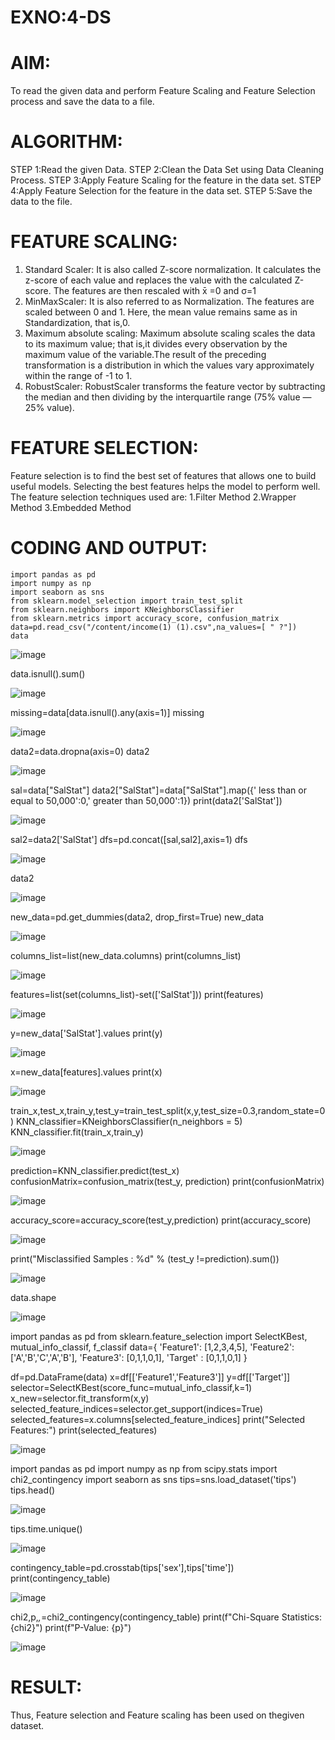 # EXNO:4-DS
# AIM:
To read the given data and perform Feature Scaling and Feature Selection process and save the
data to a file.

# ALGORITHM:
STEP 1:Read the given Data.
STEP 2:Clean the Data Set using Data Cleaning Process.
STEP 3:Apply Feature Scaling for the feature in the data set.
STEP 4:Apply Feature Selection for the feature in the data set.
STEP 5:Save the data to the file.

# FEATURE SCALING:
1. Standard Scaler: It is also called Z-score normalization. It calculates the z-score of each value and replaces the value with the calculated Z-score. The features are then rescaled with x̄ =0 and σ=1
2. MinMaxScaler: It is also referred to as Normalization. The features are scaled between 0 and 1. Here, the mean value remains same as in Standardization, that is,0.
3. Maximum absolute scaling: Maximum absolute scaling scales the data to its maximum value; that is,it divides every observation by the maximum value of the variable.The result of the preceding transformation is a distribution in which the values vary approximately within the range of -1 to 1.
4. RobustScaler: RobustScaler transforms the feature vector by subtracting the median and then dividing by the interquartile range (75% value — 25% value).

# FEATURE SELECTION:
Feature selection is to find the best set of features that allows one to build useful models. Selecting the best features helps the model to perform well.
The feature selection techniques used are:
1.Filter Method
2.Wrapper Method
3.Embedded Method

# CODING AND OUTPUT:
```
import pandas as pd
import numpy as np
import seaborn as sns
from sklearn.model_selection import train_test_split
from sklearn.neighbors import KNeighborsClassifier
from sklearn.metrics import accuracy_score, confusion_matrix
data=pd.read_csv("/content/income(1) (1).csv",na_values=[ " ?"])
data
```

![image](https://github.com/Preetha-Senthamilan/EXNO-4-DS/assets/119390282/1df99540-aa7c-4787-b193-60569e955c48)


data.isnull().sum()

![image](https://github.com/Preetha-Senthamilan/EXNO-4-DS/assets/119390282/eebba32d-ad52-41a6-9f44-1c34242f0f3b)

missing=data[data.isnull().any(axis=1)]
missing

![image](https://github.com/Preetha-Senthamilan/EXNO-4-DS/assets/119390282/d5699191-3ff5-4812-a2d4-2d4e3c54fd18)

data2=data.dropna(axis=0)
data2

![image](https://github.com/Preetha-Senthamilan/EXNO-4-DS/assets/119390282/417470e4-66d9-474f-83f4-dd3c6cadd717)

sal=data["SalStat"]
data2["SalStat"]=data["SalStat"].map({' less than or equal to 50,000':0,' greater than 50,000':1})
print(data2['SalStat'])

![image](https://github.com/Preetha-Senthamilan/EXNO-4-DS/assets/119390282/a94a8874-49d2-4866-871c-a434b053e5c7)

sal2=data2['SalStat']
dfs=pd.concat([sal,sal2],axis=1)
dfs

![image](https://github.com/Preetha-Senthamilan/EXNO-4-DS/assets/119390282/64bc7d78-84da-4e38-8d0b-53508d24c678)

data2

![image](https://github.com/Preetha-Senthamilan/EXNO-4-DS/assets/119390282/cda10959-dbf2-40c1-8885-fbff9f801149)

new_data=pd.get_dummies(data2, drop_first=True)
new_data

![image](https://github.com/Preetha-Senthamilan/EXNO-4-DS/assets/119390282/54d24c45-bbfc-488b-b793-e36d89f0145f)

columns_list=list(new_data.columns)
print(columns_list)

![image](https://github.com/Preetha-Senthamilan/EXNO-4-DS/assets/119390282/314b36f9-e9d0-4653-9db8-a221346baf5c)


features=list(set(columns_list)-set(['SalStat']))
print(features)

![image](https://github.com/Preetha-Senthamilan/EXNO-4-DS/assets/119390282/94b89286-fa5b-4691-8b13-f283bb8c5303)

y=new_data['SalStat'].values
print(y)

![image](https://github.com/Preetha-Senthamilan/EXNO-4-DS/assets/119390282/4641736f-2e69-4849-bfa2-d5374e12e1d1)

x=new_data[features].values
print(x)

![image](https://github.com/Preetha-Senthamilan/EXNO-4-DS/assets/119390282/2d642735-9038-449a-9f8b-6246d9333e1c)

train_x,test_x,train_y,test_y=train_test_split(x,y,test_size=0.3,random_state=0)
KNN_classifier=KNeighborsClassifier(n_neighbors = 5)
KNN_classifier.fit(train_x,train_y)


![image](https://github.com/Preetha-Senthamilan/EXNO-4-DS/assets/119390282/d9ff18c5-ebb5-4f5e-bddc-d04b7bba6cee)

prediction=KNN_classifier.predict(test_x)
confusionMatrix=confusion_matrix(test_y, prediction)
print(confusionMatrix)

![image](https://github.com/Preetha-Senthamilan/EXNO-4-DS/assets/119390282/b245869c-47a9-4c15-ae99-614a7d015f95)

accuracy_score=accuracy_score(test_y,prediction)
print(accuracy_score)

![image](https://github.com/Preetha-Senthamilan/EXNO-4-DS/assets/119390282/386a2099-fb03-44a0-96b1-1a0443b241cb)


print("Misclassified Samples : %d" % (test_y !=prediction).sum())

![image](https://github.com/Preetha-Senthamilan/EXNO-4-DS/assets/119390282/72a92aca-f5b7-4031-843c-8cbb2fb1aaa7)

data.shape

![image](https://github.com/Preetha-Senthamilan/EXNO-4-DS/assets/119390282/532dda39-5f8f-42ba-8a37-bbefcc916b1b)

import pandas as pd
from sklearn.feature_selection import SelectKBest, mutual_info_classif, f_classif
data={
    'Feature1': [1,2,3,4,5],
    'Feature2': ['A','B','C','A','B'],
    'Feature3': [0,1,1,0,1],
    'Target'  : [0,1,1,0,1]
}

df=pd.DataFrame(data)
x=df[['Feature1','Feature3']]
y=df[['Target']]
selector=SelectKBest(score_func=mutual_info_classif,k=1)
x_new=selector.fit_transform(x,y)
selected_feature_indices=selector.get_support(indices=True)
selected_features=x.columns[selected_feature_indices]
print("Selected Features:")
print(selected_features)


![image](https://github.com/Preetha-Senthamilan/EXNO-4-DS/assets/119390282/0833bbbc-ce34-43c9-9006-5be365b8364c)

import pandas as pd
import numpy as np
from scipy.stats import chi2_contingency
import seaborn as sns
tips=sns.load_dataset('tips')
tips.head()

![image](https://github.com/Preetha-Senthamilan/EXNO-4-DS/assets/119390282/57523bf1-b45b-44d0-b764-589634ed2f93)

tips.time.unique()

![image](https://github.com/Preetha-Senthamilan/EXNO-4-DS/assets/119390282/6083fc78-a4dd-4298-9736-5761b012d6d8)


contingency_table=pd.crosstab(tips['sex'],tips['time'])
print(contingency_table)


![image](https://github.com/Preetha-Senthamilan/EXNO-4-DS/assets/119390282/4dba6fe9-8e06-45f6-96b6-6eed26d73e83)

chi2,p,_,_=chi2_contingency(contingency_table)
print(f"Chi-Square Statistics: {chi2}")
print(f"P-Value: {p}")

![image](https://github.com/Preetha-Senthamilan/EXNO-4-DS/assets/119390282/50965f0c-6cc3-4afe-8fbd-f60247f56f12)









     
# RESULT:
Thus, Feature selection and Feature scaling has been used on thegiven dataset.

